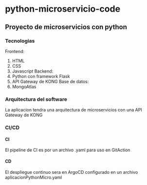 # python-microservicio-code
## Proyecto de microservicios con python
### Tecnologias
Frontend:
   1. HTML
   2. CSS
   3. Javascript
Backend:
   1. Python con framework Flask
   2. API Gateway de KONG
Base de datos:
   1. MongoAtlas

### Arquitectura del software
La aplicacion tendra una arquitectura de microservicios con una API Gateway de KONG

### CI/CD
#### CI
El pipeline de CI es por un archivo .yaml para uso en GitAction

#### CD
El despliegue continuo sera en ArgoCD configurado en un archivo aplicacionPythonMicro.yaml
